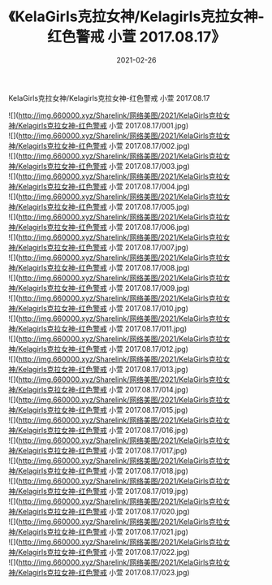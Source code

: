 ﻿---
layout: post
title:  《KelaGirls克拉女神/Kelagirls克拉女神-红色警戒 小萱 2017.08.17》
date:   2021-02-26
img: http://img.660000.xyz/Sharelink/网络美图/2021/KelaGirls克拉女神/Kelagirls克拉女神-红色警戒 小萱 2017.08.17/000.jpg
categories: [美女, 清纯, 唯美]
---

KelaGirls克拉女神/Kelagirls克拉女神-红色警戒 小萱 2017.08.17

 ![](http://img.660000.xyz/Sharelink/网络美图/2021/KelaGirls克拉女神/Kelagirls克拉女神-红色警戒 小萱 2017.08.17/001.jpg) <br>![](http://img.660000.xyz/Sharelink/网络美图/2021/KelaGirls克拉女神/Kelagirls克拉女神-红色警戒 小萱 2017.08.17/002.jpg) <br>![](http://img.660000.xyz/Sharelink/网络美图/2021/KelaGirls克拉女神/Kelagirls克拉女神-红色警戒 小萱 2017.08.17/003.jpg) <br>![](http://img.660000.xyz/Sharelink/网络美图/2021/KelaGirls克拉女神/Kelagirls克拉女神-红色警戒 小萱 2017.08.17/004.jpg) <br>![](http://img.660000.xyz/Sharelink/网络美图/2021/KelaGirls克拉女神/Kelagirls克拉女神-红色警戒 小萱 2017.08.17/005.jpg) <br>![](http://img.660000.xyz/Sharelink/网络美图/2021/KelaGirls克拉女神/Kelagirls克拉女神-红色警戒 小萱 2017.08.17/006.jpg) <br>![](http://img.660000.xyz/Sharelink/网络美图/2021/KelaGirls克拉女神/Kelagirls克拉女神-红色警戒 小萱 2017.08.17/007.jpg) <br>![](http://img.660000.xyz/Sharelink/网络美图/2021/KelaGirls克拉女神/Kelagirls克拉女神-红色警戒 小萱 2017.08.17/008.jpg) <br>![](http://img.660000.xyz/Sharelink/网络美图/2021/KelaGirls克拉女神/Kelagirls克拉女神-红色警戒 小萱 2017.08.17/009.jpg) <br>![](http://img.660000.xyz/Sharelink/网络美图/2021/KelaGirls克拉女神/Kelagirls克拉女神-红色警戒 小萱 2017.08.17/010.jpg) <br>![](http://img.660000.xyz/Sharelink/网络美图/2021/KelaGirls克拉女神/Kelagirls克拉女神-红色警戒 小萱 2017.08.17/011.jpg) <br>![](http://img.660000.xyz/Sharelink/网络美图/2021/KelaGirls克拉女神/Kelagirls克拉女神-红色警戒 小萱 2017.08.17/012.jpg) <br>![](http://img.660000.xyz/Sharelink/网络美图/2021/KelaGirls克拉女神/Kelagirls克拉女神-红色警戒 小萱 2017.08.17/013.jpg) <br>![](http://img.660000.xyz/Sharelink/网络美图/2021/KelaGirls克拉女神/Kelagirls克拉女神-红色警戒 小萱 2017.08.17/014.jpg) <br>![](http://img.660000.xyz/Sharelink/网络美图/2021/KelaGirls克拉女神/Kelagirls克拉女神-红色警戒 小萱 2017.08.17/015.jpg) <br>![](http://img.660000.xyz/Sharelink/网络美图/2021/KelaGirls克拉女神/Kelagirls克拉女神-红色警戒 小萱 2017.08.17/016.jpg) <br>![](http://img.660000.xyz/Sharelink/网络美图/2021/KelaGirls克拉女神/Kelagirls克拉女神-红色警戒 小萱 2017.08.17/017.jpg) <br>![](http://img.660000.xyz/Sharelink/网络美图/2021/KelaGirls克拉女神/Kelagirls克拉女神-红色警戒 小萱 2017.08.17/018.jpg) <br>![](http://img.660000.xyz/Sharelink/网络美图/2021/KelaGirls克拉女神/Kelagirls克拉女神-红色警戒 小萱 2017.08.17/019.jpg) <br>![](http://img.660000.xyz/Sharelink/网络美图/2021/KelaGirls克拉女神/Kelagirls克拉女神-红色警戒 小萱 2017.08.17/020.jpg) <br>![](http://img.660000.xyz/Sharelink/网络美图/2021/KelaGirls克拉女神/Kelagirls克拉女神-红色警戒 小萱 2017.08.17/021.jpg) <br>![](http://img.660000.xyz/Sharelink/网络美图/2021/KelaGirls克拉女神/Kelagirls克拉女神-红色警戒 小萱 2017.08.17/022.jpg) <br>![](http://img.660000.xyz/Sharelink/网络美图/2021/KelaGirls克拉女神/Kelagirls克拉女神-红色警戒 小萱 2017.08.17/023.jpg) <br>